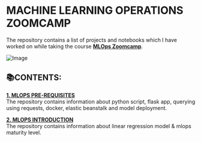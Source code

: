 # **MACHINE LEARNING OPERATIONS ZOOMCAMP**

The repository contains a list of projects and notebooks which I have worked on while taking the course [**MLOps Zoomcamp**](https://github.com/vishal-git/mlops/blob/main/README.md). 

![Image](https://github.com/DataTalksClub/mlops-zoomcamp/blob/main/images/banner.png)

## **📚CONTENTS:**

[**1. MLOPS PRE-REQUISITES**](https://github.com/ThinamXx/MLOps/tree/main/MLOps%20Zoomcamp/01.%20MLOps%20Pre-requisites)  
The repository contains information about python script, flask app, querying using requests, docker, elastic beanstalk and model deployment.

[**2. MLOPS INTRODUCTION**](https://github.com/ThinamXx/MLOps/tree/main/MLOps%20Zoomcamp/02.%20MLOps%20Introduction)  
The repository contains information about linear regression model & mlops maturity level. 
